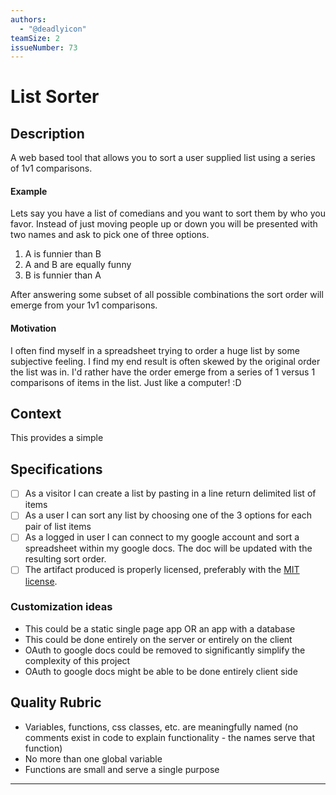 ```yaml
---
authors:
  - "@deadlyicon"
teamSize: 2
issueNumber: 73
---
```


# List Sorter

## Description

A web based tool that allows you to sort a user supplied list using a series of 1v1 comparisons. 
#### Example

Lets say you have a list of comedians and you want to sort them by who you favor. Instead of just moving people up or down you will be presented with two names and ask to pick one of three options. 
1. A is funnier than B
2. A and B are equally funny
3. B is funnier than A

After answering some subset of all possible combinations the sort order will emerge from your 1v1 comparisons. 
#### Motivation

I often find myself in a spreadsheet trying to order a huge list by some subjective feeling. I find my end result is often skewed by the original order the list was in. I'd rather have the order emerge from a series of 1 versus 1 comparisons of items in the list. Just like a computer! :D 
## Context

This provides a simple
## Specifications
- [ ] As a visitor I can create a list by pasting in a line return delimited list of items
- [ ] As a user I can sort any list by choosing one of the 3 options for each pair of list items
- [ ] As a logged in user I can connect to my google account and sort a spreadsheet within my google docs. The doc will be updated with the resulting sort order.
- [ ] The artifact produced is properly licensed, preferably with the [MIT license](https://opensource.org/licenses/MIT).
### Customization ideas
- This could be a static single page app OR an app with a database
- This could be done entirely on the server or entirely on the client
- OAuth to google docs could be removed to significantly simplify the complexity of this project
- OAuth to google docs might be able to be done entirely client side
## Quality Rubric
- Variables, functions, css classes, etc. are meaningfully named (no comments exist in code to explain functionality - the names serve that function)
- No more than one global variable
- Functions are small and serve a single purpose

---





